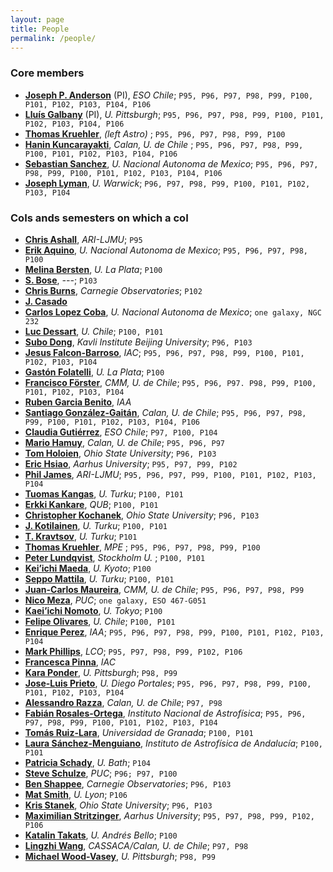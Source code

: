 ```yaml
---
layout: page
title: People
permalink: /people/
---
```


### Core members

* [__Joseph P. Anderson__](mailto:janderso@eso.org) (PI), _ESO Chile_; `P95, P96, P97, P98, P99, P100, P101, P102, P103, P104, P106`
* [__Lluís Galbany__](mailto:lluisgalbany@gmail.com) (PI), _U. Pittsburgh_; `P95, P96, P97, P98, P99, P100, P101, P102, P103, P104, P106`
* [__Thomas Kruehler__](mailto:t.kruehler@gmail.com), _(left Astro)_ ; `P95, P96, P97, P98, P99, P100`
* [__Hanin Kuncarayakti__](mailto:hanin@das.uchile.cl), _Calan, U. de Chile_ ; `P95, P96, P97, P98, P99, P100, P101, P102, P103, P104, P106`
* [__Sebastian Sanchez__](mailto:sfsanchez@astro.unam.mx), _U. Nacional Autonoma de Mexico_; `P95, P96, P97, P98, P99, P100, P101, P102, P103, P104, P106`
* [__Joseph Lyman__](mailto:J.D.Lyman@warwick.ac.uk), _U. Warwick_; `P96, P97, P98, P99, P100, P101, P102, P103, P104`

### CoIs ands semesters on which a coI

* [__Chris Ashall__](mailto:c.ashall@2013.ljmu.ac.uk‎), _ARI-LJMU_; `P95`
* [__Erik Aquino__](mailto:eaquino@astro.unam.mx), _U. Nacional Autonoma de Mexico_; `P95, P96, P97, P98, P100`
* [__Melina Bersten__](mailto:mbersten@fcaglp.unlp.edu.ar), _U. La Plata_; `P100`
* [__S. Bose__](mailto:), _---_; `P103`
* [__Chris Burns__](mailto:), _Carnegie Observatories_; `P102`
* [__J. Casado__](mailto:gurzmar@gmail.com)
* [__Carlos Lopez Coba__](mailto:carlos.lopezcoba@gmail.com), _U. Nacional Autonoma de Mexico_; `one galaxy, NGC 232`
* [__Luc Dessart__](mailto:luc.dessart@oca.eu), _U. Chile_; `P100, P101`
* [__Subo Dong__](mailto:dongsubo@pku.edu.cn), _Kavli Institute Beijing University_; `P96, P103`
* [__Jesus Falcon-Barroso__](mailto:jfalcon@iac.es), _IAC_; `P95, P96, P97, P98, P99, P100, P101, P102, P103, P104`
* [__Gastón Folatelli__](mailto:gaston@fcaglp.unlp.edu.ar), _U. La Plata_; `P100`
* [__Francisco Förster__](mailto:francisco.forster@gmail.com), _CMM, U. de Chile_; `P95, P96, P97. P98, P99, P100, P101, P102, P103, P104`
* [__Ruben Garcia Benito__](mailto:rgb@iaa.es), _IAA_
* [__Santiago González-Gaitán__](mailto:gongsale@gmail.com), _Calan, U. de Chile_; `P95, P96, P97, P98, P99, P100, P101, P102, P103, P104, P106`
* [__Claudia Gutiérrez__](mailto:cgutierr@eso.org), _ESO Chile_; `P97, P100, P104`
* [__Mario Hamuy__](mailto:mhamuy@das.uchile.cl), _Calan, U. de Chile_; `P95, P96, P97`
* [__Tom Holoien__](mailto:tholoien@gmail.com), _Ohio State University_; `P96, P103`
* [__Eric Hsiao__](mailto:yichi.hsiao@gmail.com), _Aarhus University_; `P95, P97, P99, P102`
* [__Phil James__](mailto:P.A.James@ljmu.ac.uk), _ARI-LJMU_; `P95, P96, P97, P99, P100, P101, P102, P103, P104`
* [__Tuomas Kangas__](mailto:tjakan@utu.fi), _U. Turku_; `P100, P101`
* [__Erkki Kankare__](mailto:E.Kankare@qub.ac.uk), _QUB_; `P100, P101`
* [__Christopher Kochanek__](mailto:kochanek.1@osu.edu), _Ohio State University_; `P96, P103`
* [__J. Kotilainen__](mailto:jarkot@utu.fi), _U. Turku_; `P100, P101`
* [__T. Kravtsov__](mailto:), _U. Turku_; `P101`
* [__Thomas Kruehler__](mailto:t.kruehler@gmail.com), _MPE_ ; `P95, P96, P97, P98, P99, P100`
* [__Peter Lundqvist__](mailto:peter@astro.su.se), _Stockholm U._ ; `P100, P101`
* [__Kei’ichi Maeda__](mailto:keiichi.maeda@kusastro.kyoto-u.ac.jp), _U. Kyoto_; `P100`
* [__Seppo Mattila__](mailto:sepmat@utu.fi), _U. Turku_; `P100, P101`
* [__Juan-Carlos Maureira__](mailto:jmaureir@gmail.com), _CMM, U. de Chile_; `P95, P96, P97, P98, P99`
* [__Nico Meza__](mailto:nicomezare@gmail.com), _PUC_; `one galaxy, ESO 467-G051`
* [__Kaei’ichi Nomoto__](mailto:nomoto@astron.s.u-tokyo.ac.jp), _U. Tokyo_; `P100`
* [__Felipe Olivares__](mailto:f.olivares.e@gmail.com), _U. Chile_; `P100, P101`
* [__Enrique Perez__](mailto:eperez@iaa.es), _IAA_; `P95, P96, P97, P98, P99, P100, P101, P102, P103, P104`
* [__Mark Phillips__](mailto:mmp@lco.cl), _LCO_; `P95, P97, P98, P99, P102, P106`
* [__Francesca Pinna__](mailto:fpinna@iac.es), _IAC_
* [__Kara Ponder__](mailto:kap146@pitt.edu), _U. Pittsburgh_; `P98, P99`
* [__Jose-Luis Prieto__](mailto:jose.prietok@mail.udp.cl), _U. Diego Portales_; `P95, P96, P97, P98, P99, P100, P101, P102, P103, P104`
* [__Alessandro Razza__](mailto:alessandro.razza0@gmail.com), _Calan, U. de Chile_; `P97, P98`
* [__Fabián Rosales-Ortega__](mailto:f.rosales.ortega@gmail.com), _Instituto Nacional de Astrofísica_; `P95, P96, P97, P98, P99, P100, P101, P102, P103, P104`
* [__Tomás Ruiz-Lara__](mailto:‎tomasruizlara@gmail.com), _Universidad de Granada_; `P100, P101`
* [__Laura Sánchez-Menguiano__](mailto:lausan89@gmail.com), _Instituto de Astrofísica de Andalucía_; `P100, P101`
* [__Patricia Schady__](mailto:), _U. Bath_; `P104`
* [__Steve Schulze__](mailto:sschulze@astro.puc.cl), _PUC_; `P96; P97, P100`
* [__Ben Shappee__](mailto:bshappee@obs.carnegiescience.edu), _Carnegie Observatories_; `P96, P103`
* [__Mat Smith__](mailto:), _U. Lyon_; `P106`
* [__Kris Stanek__](mailto:stanek.32@osu.edu), _Ohio State University_; `P96, P103`
* [__Maximilian Stritzinger__](mailto:max@phys.au.dk), _Aarhus University_; `P95, P97, P98, P99, P102, P106`
* [__Katalin Takats__](mailto:ktakats@gmail.com), _U. Andrés Bello_; `P100`
* [__Lingzhi Wang__](mailto:wanglingzhi@bao.ac.cn), _CASSACA/Calan, U. de Chile_; `P97, P98`
* [__Michael Wood-Vasey__](mailto:wmwv@pitt.edu), _U. Pittsburgh_; `P98, P99`
